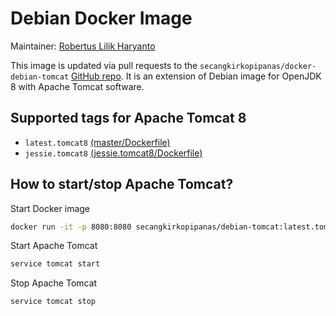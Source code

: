 # Debian Docker Image

Maintainer: [Robertus Lilik Haryanto]

This image is updated via pull requests to the `secangkirkopipanas/docker-debian-tomcat` [GitHub repo]. It is an extension of Debian image for OpenJDK 8 with Apache Tomcat software.

## Supported tags for Apache Tomcat 8
- `latest.tomcat8` [(master/Dockerfile)]
- `jessie.tomcat8` [(jessie.tomcat8/Dockerfile)]

## How to start/stop Apache Tomcat?
Start Docker image
```sh
docker run -it -p 8080:8080 secangkirkopipanas/debian-tomcat:latest.tomcat8
```

Start Apache Tomcat
```sh
service tomcat start
```

Stop Apache Tomcat
```sh
service tomcat stop
```

   [Robertus Lilik Haryanto]: <mailto:robert.djokdja@gmail.com>
   [GitHub repo]: <https://github.com/secangkirkopipanas/docker-debian-tomcat>
   [(master/Dockerfile)]: <https://github.com/secangkirkopipanas/docker-debian-tomcat/blob/master/Dockerfile>
   [(jessie.tomcat8/Dockerfile)]: <https://github.com/secangkirkopipanas/docker-debian-tomcat/blob/jessie.tomcat8/Dockerfile>
